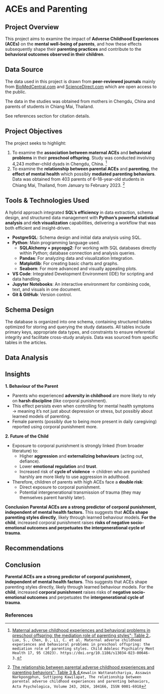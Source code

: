 # ACEs and Parenting

## Project Overview
This project aims to examine the impact of **Adverse Childhood Experiences (ACEs)** on the **mental well-being of parents**, and how these effects subsequently shape their **parenting practices** and contribute to the **behavioral outcomes observed in their children**.

## Data Source
The data used in this project is drawn from **peer-reviewed journals** mainly from [BioMedCentral.com](https://capmh.biomedcentral.com/) and [ScienceDirect.com](https://www.sciencedirect.com/) which are open access to the public. 

The data in the studies was obtained from mothers in Chengdu, China and parents of students in Chiang Mai, Thailand.

See references section for citation details.

## Project Objectives
The project seeks to highlight:
1. To examine the **association between maternal ACEs** and **behavioral problems** in their **preschool offspring**. Study was conducted involving 4,243 mother-child dyads in Chengdu, China. [^1]
2. To examine the **relationship between parental ACEs** and **parenting**, the **effect of mental health** which possibly **mediated parenting behaviors**. Data was obtained from 403 parents of 6–18-year-old students in Chiang Mai, Thailand,
from January to February 2023. [^2]
   
## Tools & Technologies Used
A hybrid approach integrated **SQL’s efficiency** in data extraction, schema design, and structured data management with **Python’s powerful statistical analysis** and **rich visualization** capabilities, delivering a workflow that was both efficient and insight-driven.
- **PostgreSQL**: Schema design and initial data analysis using SQL.
- **Python**: Main programming language used.
  - **SQLAlchemy + psycopg2**: For working with SQL databases directly within Python; database connection and analysis queries.
  - **Pandas**: For analyzing data and visualization Integration.
  - **Matplotlib**: For creating basic charts and graphs.
  - **Seaborn**: For more advanced and visually appealing plots.
- **VS Code**: Integrated Development Environment (IDE) for scripting and data handling.
- **Jupyter Notebooks**: An interactive environment for combining code, text, and visuals in one document.
- **Git & GitHub**: Version control.

## Schema Design
The database is organized into one schema, containing structured tables optimized for storing and querying the study datasets. All tables include primary keys, appropriate data types, and constraints to ensure referential integrity and facilitate cross-study analysis. Data was sourced from specific tables in the articles.

## Data Analysis

## **Insights**

**1. Behaviour of the Parent**
- Parents who experienced **adversity in childhood** are more likely to rely on **harsh discipline** (like corporal punishment).
- This effect persists even when controlling for mental health symptoms → meaning it’s not just about depression or stress, but possibly about learned models of parenting.
- Female parents (possibly due to being more present in daily caregiving) reported using corporal punishment more.

**2. Future of the Child**
- Exposure to corporal punishment is strongly linked (from broader literature) to:
  - Higher **aggression** and **externalizing behaviours** (acting out, defiance).
  - Lower **emotional regulation** and **trust**.
  - Increased risk of **cycle of violence** → children who are punished harshly are more likely to use aggression in adulthood.
- Therefore, children of parents with high ACEs face a **double risk**:
  - Direct exposure to corporal punishment.
  - Potential intergenerational transmission of trauma (they may themselves parent harshly later).

**Conclusion**
**Parental ACEs are a strong predictor of corporal punishment, independent of mental health factors.**
This suggests that **ACEs shape parenting styles directly**, likely through learned behaviour models.
**For the child**, increased corporal punishment raises **risks of negative socio-emotional outcomes and perpetuates the intergenerational cycle of trauma**.

## Recommendations

## Conclusion
**Parental ACEs are a strong predictor of corporal punishment, independent of mental health factors**. This suggests that ACEs shape parenting styles directly, likely through learned behaviour models.
For the **child**, increased **corporal punishment** raises risks of **negative socio-emotional outcomes** and perpetuates the **intergenerational cycle of trauma**.

###  References

[^1]: [Maternal adverse childhood experiences and behavioral problems in preschool offspring: the mediation role of parenting styles"; Table 2.](https://capmh.biomedcentral.com/articles/10.1186/s13034-023-00646-3). ```Luo, S., Chen, D., Li, C. et al. Maternal adverse childhood experiences and behavioral problems in preschool offspring: the mediation role of parenting styles. Child Adolesc Psychiatry Ment Health 17, 95 (2023). https://doi.org/10.1186/s13034-023-00646-3.```

[^2]: [The relationship between parental adverse childhood experiences and parenting behaviors"; Table 3 & 4.](https://www.sciencedirect.com/science/article/pii/S000169182400043X)```Kewalin Wattanatchariya, Assawin Narkpongphun, Suttipong Kawilapat,
The relationship between parental adverse childhood experiences and parenting behaviors,
Acta Psychologica,
Volume 243,
2024,
104166,
ISSN 0001-6918```
